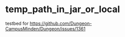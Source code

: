 # temp_path_in_jar_or_local


testbed for https://github.com/Dungeon-CampusMinden/Dungeon/issues/1361

